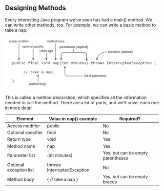 ## Designing Methods

Every interesting Java program we’ve seen has had a main() method. 
We can write other methods, too. For example, we can write a basic method to take a nap.

![Alt text](https://github.com/padmanaresh1986/java_training/blob/main/Core_Java/images/2022-06-19_18-19-11.png)

This is called a method declaration, which specifies all the information needed to call
the method. There are a lot of parts, and we’ll cover each one in more detail

| Element | Value in nap() example   | Required? | 
|------| ----------- | ----------- | 
| Access modifier | public  | No |
| Optional specifier | final  | No   |
| Return type  |  void |  Yes  |
| Method name | nap  |  Yes  |
| Parameter list | (int minutes)  |  Yes, but can be empty parentheses  |
| Optional exception list | throws InterruptedException  | No   |
| Method body | { // take a nap }  | Yes, but can be empty braces   |